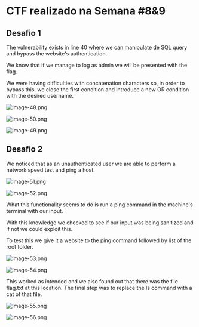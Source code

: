 # CTF realizado na Semana #8&9

## Desafio 1

The vulnerability exists in line 40 where we can manipulate de SQL query and bypass the website's authentication.

We know that if we manage to log as admin we will be presented with the flag.

We were having difficulties with concatenation characters so, in order to bypass this, we close the first condition and introduce a new OR condition with the desired username.

![image-48.png](./image-48.png)

![image-50.png](./image-50.png)

![image-49.png](./image-49.png)

## Desafio 2

We noticed that as an unauthenticated user we are able to perform a network speed test and ping a host.

![image-51.png](./image-51.png)

![image-52.png](./image-52.png)

What this functionality seems to do is run a ping command in the machine's terminal with our input.

With this knowledge we checked to see if our input was being sanitized and if not we could exploit this.

To test this we give it a website to the ping command followed by list of the root folder.

![image-53.png](./image-53.png)

![image-54.png](./image-54.png)

This worked as intended and we also found out that there was the file flag.txt at this location. The final step was to replace the ls command with a cat of that file.

![image-55.png](./image-55.png)

![image-56.png](./image-56.png)











